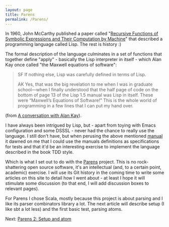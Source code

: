 ```yaml
---
layout: page
title: Parens
permalink: /Parens/
---
```


In 1960, John McCarthy published a paper called "<a href="http://www-formal.stanford.edu/jmc/recursive/">Recursive Functions of Symbolic Expressions and Their Computation by Machine</a>" that described a programming language called Lisp. The rest is history :)

The formal description of the language culminates in a set of functions that together define "apply" - basically the Lisp interpreter in itself - which Alan Kay once called "the Maxwell equations of software":

>SF If nothing else, Lisp was carefully defined in terms of Lisp.
>
>AK Yes, that was the big revelation to me when I was in graduate school—when I finally understood that the half page of code on the bottom of page 13 of the Lisp  1.5 manual was Lisp in itself. These were “Maxwell’s Equations of Software!” This is the whole world of programming in a few lines that I can put my hand over.

(from <a href="http://queue.acm.org/detail.cfm?id=1039523">A conversation with Alan Kay</a>).

I have always been intrigued by Lisp, but - apart from toying with Emacs configuration and some DSSSL - never had the chance to really use the language. I still don't have, but when perusing the above mentioned <a href="http://www.softwarepreservation.org/projects/LISP/book/LISP%201.5%20Programmers%20Manual.pdf">manual</a> it dawned on me that I could use the manuals definitions as specifications for tests and that it'd be an interesting exercise to implement the language described in the book TDD style.

Which is what I set out to do with the <a href="https://github.com/cdegroot/Parens">Parens</a> project. This is no rock-shattering open source software, it's an intellectual (and, to a certain point, academic) exercise. I will use its Git history in the coming time to write some articles on this site to detail how I went about - at least I hope it will stimulate some discussion (to that end, I will add discussion boxes to relevant pages).

For Parens I chose Scala, mostly because this project is about parsing and I like its parser combinators library a lot. The next article will describe setup (I like sbt a lot less) and the first basic test, parsing atoms.

Next: [Parens 2: Setup and atom](/Parens-2-Setup-and-atom.html)
